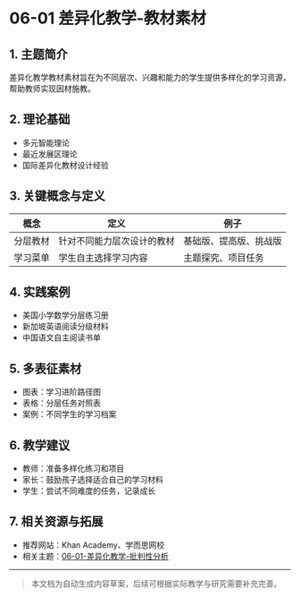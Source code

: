 # 06-01 差异化教学-教材素材

## 1. 主题简介
差异化教学教材素材旨在为不同层次、兴趣和能力的学生提供多样化的学习资源，帮助教师实现因材施教。

## 2. 理论基础
- 多元智能理论
- 最近发展区理论
- 国际差异化教材设计经验

## 3. 关键概念与定义
| 概念 | 定义 | 例子 |
|------|------|------|
| 分层教材 | 针对不同能力层次设计的教材 | 基础版、提高版、挑战版 |
| 学习菜单 | 学生自主选择学习内容 | 主题探究、项目任务 |

## 4. 实践案例
- 美国小学数学分层练习册
- 新加坡英语阅读分级材料
- 中国语文自主阅读书单

## 5. 多表征素材
- 图表：学习进阶路径图
- 表格：分层任务对照表
- 案例：不同学生的学习档案

## 6. 教学建议
- 教师：准备多样化练习和项目
- 家长：鼓励孩子选择适合自己的学习材料
- 学生：尝试不同难度的任务，记录成长

## 7. 相关资源与拓展
- 推荐网站：Khan Academy、学而思网校
- 相关主题：[06-01-差异化教学-批判性分析](./06-01-差异化教学-批判性分析.md)

---

> 本文档为自动生成内容草案，后续可根据实际教学与研究需要补充完善。 